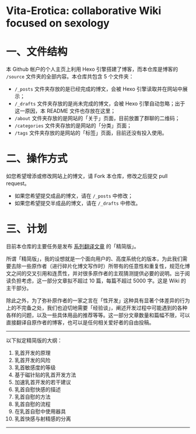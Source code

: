 # Vita-Erotica: collaborative Wiki focused on sexology

# 一、文件结构

本 Github 帐户的个人主页上利用 Hexo 引擎搭建了博客，而本仓库是博客的 `/source` 文件夹的全部内容。本仓库共包含 5 个文件夹：

- `/_posts` 文件夹存放的是已经完成的博文，会被 Hexo 引擎读取并在网站中展示；
- `/_drafts` 文件夹存放的是尚未完成的博文，会被 Hexo 引擎自动忽略；出于这一原因，本 README 文件也存放在这里；
- `/about` 文件夹存放的是网站的「关于」页面，目前放置了群聊的二维码；
- `/categories` 文件夹存放的是网站的「分类」页面；
- `/tags` 文件夹存放的是网站的「标签」页面，目前还没有投入使用。

# 二、操作方式

如您希望增添或修改网站上的博文，请 Fork 本仓库，修改之后提交 pull request。

- 如果您希望提交成品的博文，请在 `/_posts` 中修改；
- 如果您希望提交半成品的博文，请在 `/_drafts` 中修改。

# 三、计划

目前本仓库的主要任务是发布 [系列翻译文章](https://qxzh.github.io/contents/) 的「精简版」。

所谓「精简版」，我的设想就是一个面向用户的、高度系统化的版本，为此我们需要去除一些原作者（进行碎片化博文写作时）所带有的任意性和重复性，规范化博文之间的交叉引用和连贯性，并对很多原作者的主观猜测提供必要的说明。出于阅读负担考虑，这一部分文章拟不超过 10 篇，每篇不超过 5000 字。这是 Wiki 的主干部分。

除此之外，为了弥补原作者的一家之言在「性开发」这种具有显著个体差异的行为上的不完备之处，我们也迫切地需要「经验谈」，阐述开发过程中可能遇到的各种各样的问题，以及一些具体用品的推荐等等。这一部分文章数量和篇幅不限，可以直接翻译自原作者的博客，也可以是任何相关爱好者的自由投稿。

---

以下拟定精简版的大纲：

1. 乳首开发的原理
2. 乳首开发的风险
3. 乳首敏感度的等级
4. 基于磁针贴的乳首开发方法
5. 加速乳首开发的若干建议
6. 乳首自慰快感的描述
7. 乳首自慰的方法
8. 乳首自慰的流程
9. 在乳首自慰中使用器具
10. 乳首快感与射精感的分离

---
